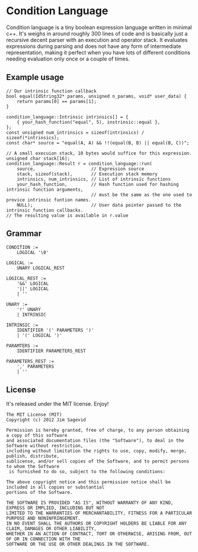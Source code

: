Condition Language
==================

Condition language is a tiny boolean expression language written in minimal c++.
It's weighs in around roughly 300 lines of code and is basically just a recursive
decent parser with an execution and operator stack. It evaluates expressions during
parsing and does not have any form of intermediate representation, making it perfect
when you have lots of different conditions needing evaluation only once or a couple of times. 

Example usage
-------------
	// Our intrinsic function callback
    bool equal(IdString32* params, unsigned n_params, void* user_data) {
	    return params[0] == params[1];
    }

	condition_language::Intrinsic intrinsics[] = {
		{ your_hash_function("equal", 5), instrinsic::equal },
	};
	const unsigned num_intrinsics = sizeof(intrinsics) / sizeof(*intrinsics);
	const char* source = "equal(A, A) && !!(equal(B, B) || equal(B, C))";

	// A small execuion stack, 10 bytes would suffice for this expression.
	unsigned char stack[16];
	condition_language::Result r = condition_language::run(
		source,                     // Expression source
		stack, sizeof(stack),       // Execution stack memory
		intrinsics, num_intrinsics, // List of intrinsic functions
		your_hash_function,         // Hash function used for hashing intrinsic function arguments,
							        // must be the same as the one used to provice intrinsic funtion names.
		NULL);                      // User data pointer passed to the intrinsic function callbacks.
	// The resulting value is available in r.value

Grammar
-------
	CONDITION :=
		LOGICAL '\0'
	
	LOGICAL :=
		UNARY LOGICAL_REST

	LOGICAL_REST :=
		'&&' LOGICAL
		'||' LOGICAL
		| ''

	UNARY :=
		'!' UNARY
		| INTRINSIC

	INTRINSIC :=
		IDENTIFIER '(' PARAMETERS ')'
		| '(' LOGICAL ')'

	PARAMTERS :=
		IDENTIFIER PARAMETERS_REST
	
	PARAMETERS_REST :=
		',' PARAMETERS
		| ''

License
-------
It's released under the MIT license. Enjoy!

    The MIT License (MIT)
    Copyright (c) 2012 Jim Sagevid
 
    Permission is hereby granted, free of charge, to any person obtaining a copy of this software
    and associated documentation files (the "Software"), to deal in the Software without restriction,
    including without limitation the rights to use, copy, modify, merge, publish, distribute,
    sublicense, and/or sell copies of the Software, and to permit persons to whom the Software
     is furnished to do so, subject to the following conditions:
 
    The above copyright notice and this permission notice shall be included in all copies or substantial
    portions of the Software.
 
    THE SOFTWARE IS PROVIDED "AS IS", WITHOUT WARRANTY OF ANY KIND, EXPRESS OR IMPLIED, INCLUDING BUT NOT
    LIMITED TO THE WARRANTIES OF MERCHANTABILITY, FITNESS FOR A PARTICULAR PURPOSE AND NONINFRINGEMENT.
    IN NO EVENT SHALL THE AUTHORS OR COPYRIGHT HOLDERS BE LIABLE FOR ANY CLAIM, DAMAGES OR OTHER LIABILITY,
    WHETHER IN AN ACTION OF CONTRACT, TORT OR OTHERWISE, ARISING FROM, OUT OF OR IN CONNECTION WITH THE
    SOFTWARE OR THE USE OR OTHER DEALINGS IN THE SOFTWARE.
